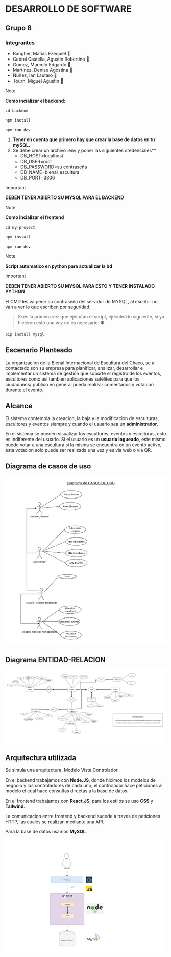 # **DESARROLLO DE SOFTWARE**
## Grupo 8
### Integrantes
+ Bangher, Matias Ezequiel :disguised_face:
+ Cabral Castella, Agustin Robertino :disguised_face:
+ Gomez, Marcelo Edgardo :disguised_face:
+ Martinez, Denise Agostina :disguised_face:
+ Nuñez, Ian Lautaro :disguised_face:
+ Tourn, Miguel Agustin :disguised_face:

> [!NOTE]
> **Como incializar el backend:**
```
cd backend
```

```
npm install
```

```
npm run dev
```
1. **Tener en cuenta que primero hay que crear la base de datos en tu mySQL.** 
2. Se debe crear un archivo .env y poner las siguientes credenciales** 
    - DB_HOST=localhost
    - DB_USER=root
    - DB_PASSWORD=su contraseña
    - DB_NAME=bienal_escultura
    - DB_PORT=3306


> [!IMPORTANT]
> **DEBEN TENER ABIERTO SU MYSQL PARA EL BACKEND** 

> [!NOTE]
> **Como incializar el frontend**
```
cd my-proyect
```

```
npm install
```

```
npm run dev
```
> [!NOTE]
> **Script automatico en python para actualizar la bd**

> [!IMPORTANT]
> **DEBEN TENER ABIERTO SU MYSQL PARA ESTO Y TENER INSTALADO PYTHON** 


El CMD les va pedir su contraseña del servidor de MYSQL, al escribir no van a ver lo que escriben por seguridad. 
> Si es la primera vez que ejecutan el script, ejecuten lo siguiente, si ya hicieron esto una vez no es necesario: :alien:

``` 
pip install mysql
```

## Escenario Planteado

La organización de la Bienal Internacional de Escultura del Chaco, se a contactado son su empresa para planificar, analizar, desarrollar e implementar un sistema de gestión que soporte el registro de los eventos, escultores como así también aplicaciones satélites para que los ciudadanos/ publico en general pueda realizar comentarios y votación durante el evento.
    
## Alcance 

El sistema contempla la creacion, la baja y la modificacion de esculturas, escultores y eventos siempre y cuando el usuario sea un **administrador**. 

En el sistema se pueden visualizar los escultores, eventos y esculturas, esto es indiferente del usuario. Si el usuario es un **usuario logueado**, este mismo puede votar a una escultura si la misma se encuentra en un evento activo, esta votacion solo puede ser realizada una vez y es via web o via QR. 

## Diagrama de casos de uso
![Casos de uso](Documentacion\Casos_De_Uso.jpg)
## Diagrama ENTIDAD-RELACION
![Entidad relacion](Documentacion\derfinal.jpg)
## Arquitectura utilizada

Se simula una arquitectura, Modelo Vista Controlador.

En el backend trabajamos con **Node.JS**, donde hicimos los modelos de negocio y los controladores de cada uno, el controlador hace peticiones al modelo el cual hace consultas directas a la base de datos.

En el frontend trabajamos con **React.JS**, para los estilos se uso **CSS** y **Tailwind**.

La comunicacion entre frontend y backend sucede a traves de peticiones HTTP, las cuales se realizan mediante una API.

Para la base de datos usamos **MySQL**.

![Arquitectura](Documentacion\ArquitecturaMVC.jpg)